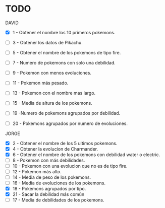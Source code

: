 # TODO

DAVID
- [x] 1 - Obtener el nombre los 10 primeros pokemons.
- [ ]  3 - Obtener los datos de Pikachu.
- [ ]  5 - Obtener el nombre de los pokemons de tipo fire.
- [ ] 7 - Numero de pokemons con solo una debilidad.
- [ ] 9 - Pokemon con menos evoluciones.
- [ ] 11 - Pokemon más pesado.
- [ ] 13 - Pokemon con el nombre mas largo.
- [ ] 15 - Media de altura de los pokemons.
- [ ] 19 -Numero de pokemons agrupados por debilidad.
- [ ] 20 - Pokemons agrupados por numero de evoluciones.


JORGE
- [x] 2 - Obtener el nombre de los 5 ultimos pokemons.
- [x] 4 - Obtener la evolucion de Charmander.
- [x] 6 - Obtener el nombre de los pokemons con debilidad water o electric.
- [ ] 8 - Pokemon con más debilidades.
- [ ] 10 - Pokemon con una evolucion que no es de tipo fire.
- [ ] 12 - Pokemon más alto.
- [ ] 14 - Media de peso de los pokemons.
- [ ] 16 - Media de evoluciones de los pokemons.
- [x] 18 - Pokemons agrupados por tipo.
- [x] 21 - Sacar la debilidad más común
- [ ] 17 - Media de debilidades de los pokemons.